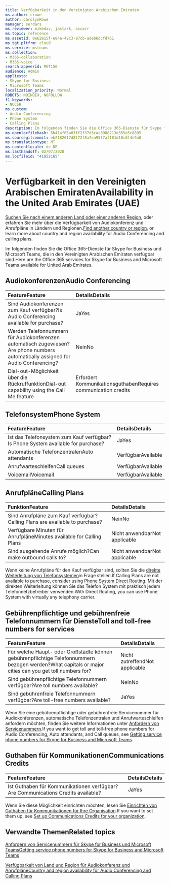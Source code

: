 ```yaml
---
title: Verfügbarkeit in den Vereinigten Arabischen Emiraten
ms.author: crowe
author: CarolynRowe
manager: serdars
ms.reviewer: mikedav, jastark, oscarr
ms.topic: reference
ms.assetid: 0e62e15f-e84a-42c3-87cb-adeb6dcfd761
ms.tgt.pltfrm: cloud
ms.service: msteams
ms.collection:
- M365-collaboration
- M365-voice
search.appverid: MET150
audience: Admin
appliesto:
- Skype for Business
- Microsoft Teams
localization_priority: Normal
ROBOTS: NOINDEX, NOFOLLOW
f1.keywords:
- NOCSH
ms.custom:
- Audio Conferencing
- Phone System
- Calling Plans
description: Im folgenden finden Sie die Office 365-Dienste für Skype for Business und Microsoft Teams, die in den Vereinigten Arabischen Emiraten verfügbar sind.
ms.openlocfilehash: 5b414f65a03ff2f37d3cac3988213e355e5c8895
ms.sourcegitcommit: eb2182617d8f72f8a7ea95f7af101d10c6f4e9a0
ms.translationtype: MT
ms.contentlocale: de-DE
ms.lasthandoff: 02/07/2020
ms.locfileid: "41852165"
---
```

# <a name="availability-in-the-united-arab-emirates-uae"></a><span data-ttu-id="22839-103">Verfügbarkeit in den Vereinigten Arabischen Emiraten</span><span class="sxs-lookup"><span data-stu-id="22839-103">Availability in the United Arab Emirates (UAE)</span></span>

<span data-ttu-id="22839-104">[Suchen Sie nach einem anderen Land oder einer anderen Region](country-and-region-availability-for-audio-conferencing-and-calling-plans.md), oder erfahren Sie mehr über die Verfügbarkeit von Audiokonferenz und Anrufpläne in Ländern und Regionen.</span><span class="sxs-lookup"><span data-stu-id="22839-104">[Find another country or region](country-and-region-availability-for-audio-conferencing-and-calling-plans.md), or learn more about country and region availability for Audio Conferencing and calling plans.</span></span>

<span data-ttu-id="22839-105">Im folgenden finden Sie die Office 365-Dienste für Skype for Business und Microsoft Teams, die in den Vereinigten Arabischen Emiraten verfügbar sind.</span><span class="sxs-lookup"><span data-stu-id="22839-105">Here are the Office 365 services for Skype for Business and Microsoft Teams available for United Arab Emirates.</span></span>
  
## <a name="audio-conferencing"></a><span data-ttu-id="22839-106">Audiokonferenzen</span><span class="sxs-lookup"><span data-stu-id="22839-106">Audio Conferencing</span></span>

|<span data-ttu-id="22839-107">**Feature**</span><span class="sxs-lookup"><span data-stu-id="22839-107">**Feature**</span></span>|<span data-ttu-id="22839-108">**Details**</span><span class="sxs-lookup"><span data-stu-id="22839-108">**Details**</span></span>|
|:-----|:-----|
|<span data-ttu-id="22839-109">Sind Audiokonferenzen zum Kauf verfügbar?</span><span class="sxs-lookup"><span data-stu-id="22839-109">Is Audio Conferencing available for purchase?</span></span>  <br/> |<span data-ttu-id="22839-110">Ja</span><span class="sxs-lookup"><span data-stu-id="22839-110">Yes</span></span>  <br/> |
|<span data-ttu-id="22839-111">Werden Telefonnummern für Audiokonferenzen automatisch zugewiesen?</span><span class="sxs-lookup"><span data-stu-id="22839-111">Are phone numbers automatically assigned for Audio Conferencing?</span></span>  <br/> |<span data-ttu-id="22839-112">Nein</span><span class="sxs-lookup"><span data-stu-id="22839-112">No</span></span>  <br/> |
|<span data-ttu-id="22839-113">Dial-out-Möglichkeit über die Rückruffunktion</span><span class="sxs-lookup"><span data-stu-id="22839-113">Dial-out capability using the Call Me feature</span></span>  <br/> |<span data-ttu-id="22839-114">Erfordert Kommunikationsguthaben</span><span class="sxs-lookup"><span data-stu-id="22839-114">Requires communication credits</span></span>  <br/> |
   
## <a name="phone-system"></a><span data-ttu-id="22839-115">Telefonsystem</span><span class="sxs-lookup"><span data-stu-id="22839-115">Phone System</span></span>

|<span data-ttu-id="22839-116">**Feature**</span><span class="sxs-lookup"><span data-stu-id="22839-116">**Feature**</span></span>|<span data-ttu-id="22839-117">**Details**</span><span class="sxs-lookup"><span data-stu-id="22839-117">**Details**</span></span>|
|:-----|:-----|
|<span data-ttu-id="22839-118">Ist das Telefonsystem zum Kauf verfügbar?</span><span class="sxs-lookup"><span data-stu-id="22839-118">Is Phone System available for purchase?</span></span>  <br/> |<span data-ttu-id="22839-119">Ja</span><span class="sxs-lookup"><span data-stu-id="22839-119">Yes</span></span>  <br/> |
| <span data-ttu-id="22839-120">Automatische Telefonzentralen</span><span class="sxs-lookup"><span data-stu-id="22839-120">Auto attendants</span></span> <br/> |<span data-ttu-id="22839-121">Verfügbar</span><span class="sxs-lookup"><span data-stu-id="22839-121">Available</span></span>  <br/> |
|<span data-ttu-id="22839-122">Anrufwarteschleifen</span><span class="sxs-lookup"><span data-stu-id="22839-122">Call queues</span></span>  <br/> |<span data-ttu-id="22839-123">Verfügbar</span><span class="sxs-lookup"><span data-stu-id="22839-123">Available</span></span>  <br/> |
|<span data-ttu-id="22839-124">Voicemail</span><span class="sxs-lookup"><span data-stu-id="22839-124">Voicemail</span></span>  <br/> |<span data-ttu-id="22839-125">Verfügbar</span><span class="sxs-lookup"><span data-stu-id="22839-125">Available</span></span>  <br/> |
   
## <a name="calling-plans"></a><span data-ttu-id="22839-126">Anrufpläne</span><span class="sxs-lookup"><span data-stu-id="22839-126">Calling Plans</span></span>

|<span data-ttu-id="22839-127">**Funktion**</span><span class="sxs-lookup"><span data-stu-id="22839-127">**Feature**</span></span>|<span data-ttu-id="22839-128">**Details**</span><span class="sxs-lookup"><span data-stu-id="22839-128">**Details**</span></span>|
|:-----|:-----|
|<span data-ttu-id="22839-129">Sind Anrufpläne zum Kauf verfügbar?</span><span class="sxs-lookup"><span data-stu-id="22839-129">Calling Plans are available to purchase?</span></span>  <br/> |<span data-ttu-id="22839-130">Nein</span><span class="sxs-lookup"><span data-stu-id="22839-130">No</span></span>  <br/> |
|<span data-ttu-id="22839-131">Verfügbare Minuten für Anrufpläne</span><span class="sxs-lookup"><span data-stu-id="22839-131">Minutes available for Calling Plans</span></span>  <br/> |<span data-ttu-id="22839-132">Nicht anwendbar</span><span class="sxs-lookup"><span data-stu-id="22839-132">Not applicable</span></span>  <br/> |
|<span data-ttu-id="22839-133">Sind ausgehende Anrufe möglich?</span><span class="sxs-lookup"><span data-stu-id="22839-133">Can make outbound calls to?</span></span>  <br/> |<span data-ttu-id="22839-134">Nicht anwendbar</span><span class="sxs-lookup"><span data-stu-id="22839-134">Not applicable</span></span>  <br/> |

<span data-ttu-id="22839-135">Wenn keine Anrufpläne für den Kauf verfügbar sind, sollten Sie die [direkte Weiterleitung von Telefonsystemen](../direct-routing-landing-page.md)in Frage stellen.</span><span class="sxs-lookup"><span data-stu-id="22839-135">If Calling Plans are not available to purchase, consider using [Phone System Direct Routing](../direct-routing-landing-page.md).</span></span> <span data-ttu-id="22839-136">Mit der direkten Weiterleitung können Sie das Telefon System mit praktisch jedem Telefonnetzbetreiber verwenden.</span><span class="sxs-lookup"><span data-stu-id="22839-136">With Direct Routing, you can use Phone System with virtually any telephony carrier.</span></span>
   
## <a name="toll-and-toll-free-numbers-for-services"></a><span data-ttu-id="22839-137">Gebührenpflichtige und gebührenfreie Telefonnummern für Dienste</span><span class="sxs-lookup"><span data-stu-id="22839-137">Toll and toll-free numbers for services</span></span>

|<span data-ttu-id="22839-138">**Feature**</span><span class="sxs-lookup"><span data-stu-id="22839-138">**Feature**</span></span>|<span data-ttu-id="22839-139">**Details**</span><span class="sxs-lookup"><span data-stu-id="22839-139">**Details**</span></span>|
|:-----|:-----|
|<span data-ttu-id="22839-140">Für welche Haupt- oder Großstädte können gebührenpflichtige Telefonnummern bezogen werden?</span><span class="sxs-lookup"><span data-stu-id="22839-140">What capitals or major cities can you get toll numbers for?</span></span>  <br/> |<span data-ttu-id="22839-141">Nicht zutreffend</span><span class="sxs-lookup"><span data-stu-id="22839-141">Not applicable</span></span>  <br/> |
|<span data-ttu-id="22839-142">Sind gebührenpflichtige Telefonnummern verfügbar?</span><span class="sxs-lookup"><span data-stu-id="22839-142">Are toll numbers available?</span></span>  <br/> |<span data-ttu-id="22839-143">Nein</span><span class="sxs-lookup"><span data-stu-id="22839-143">No</span></span>  <br/> |
|<span data-ttu-id="22839-144">Sind gebührenfreie Telefonnummern verfügbar?</span><span class="sxs-lookup"><span data-stu-id="22839-144">Are toll-free numbers available?</span></span>  <br/> |<span data-ttu-id="22839-145">Ja</span><span class="sxs-lookup"><span data-stu-id="22839-145">Yes</span></span>  <br/> |
   
 <span data-ttu-id="22839-146">Wenn Sie eine gebührenpflichtige oder gebührenfreie Servicenummer für Audiokonferenzen, automatische Telefonzentralen und Anrufwarteschleifen anfordern möchten, finden Sie weitere Informationen unter [Anfordern von Servicenummern](/microsoftteams/getting-service-phone-numbers).</span><span class="sxs-lookup"><span data-stu-id="22839-146">If you want to get toll and toll-free phone numbers for Audio Conferencing, Auto attendants, and Call queues, see [Getting service phone numbers for Skype for Business and Microsoft Teams](/microsoftteams/getting-service-phone-numbers).</span></span>
  
## <a name="communications-credits"></a><span data-ttu-id="22839-147">Guthaben für Kommunikationen</span><span class="sxs-lookup"><span data-stu-id="22839-147">Communications Credits</span></span>

|<span data-ttu-id="22839-148">**Feature**</span><span class="sxs-lookup"><span data-stu-id="22839-148">**Feature**</span></span>|<span data-ttu-id="22839-149">**Details**</span><span class="sxs-lookup"><span data-stu-id="22839-149">**Details**</span></span>|
|:-----|:-----|
|<span data-ttu-id="22839-150">Ist Guthaben für Kommunikationen verfügbar?</span><span class="sxs-lookup"><span data-stu-id="22839-150">Are Communications Credits available?</span></span>  <br/> |<span data-ttu-id="22839-151">Ja</span><span class="sxs-lookup"><span data-stu-id="22839-151">Yes</span></span>  <br/> |
   
<span data-ttu-id="22839-152">Wenn Sie diese Möglichkeit einrichten möchten, lesen Sie [Einrichten von Guthaben für Kommunikationen für Ihre Organisation](../set-up-communications-credits-for-your-organization.md).</span><span class="sxs-lookup"><span data-stu-id="22839-152">If you want to set them up, see [Set up Communications Credits for your organization](../set-up-communications-credits-for-your-organization.md).</span></span>
  
## <a name="related-topics"></a><span data-ttu-id="22839-153">Verwandte Themen</span><span class="sxs-lookup"><span data-stu-id="22839-153">Related topics</span></span>

[<span data-ttu-id="22839-154">Anfordern von Servicenummern für Skype for Business und Microsoft Teams</span><span class="sxs-lookup"><span data-stu-id="22839-154">Getting service phone numbers for Skype for Business and Microsoft Teams</span></span>](/microsoftteams/getting-service-phone-numbers)

[<span data-ttu-id="22839-155">Verfügbarkeit von Land und Region für Audiokonferenz und Anrufpläne</span><span class="sxs-lookup"><span data-stu-id="22839-155">Country and region availability for Audio Conferencing and Calling Plans</span></span>](country-and-region-availability-for-audio-conferencing-and-calling-plans.md)

  
 